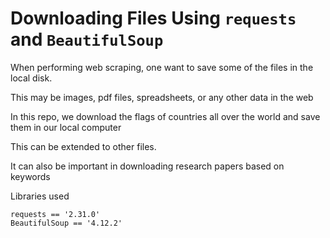 # Downloading Files Using `requests` and `BeautifulSoup` 

When performing web scraping, one want to save some of the files in the local disk.

This may be images, pdf files, spreadsheets, or any other data in the web

In this repo, we download the flags of countries all over the world and save them in our local computer

This can be extended to other files.

It can also be important in downloading research papers based on keywords

Libraries used

```
requests == '2.31.0'
BeautifulSoup == '4.12.2'
```